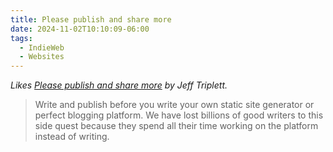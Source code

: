 ```yaml
---
title: Please publish and share more
date: 2024-11-02T10:10:09-06:00
tags:
  - IndieWeb
  - Websites
---
```


<div class="u-like-of h-cite"><p><i>Likes <a class="u-url p-name" href="https://micro.webology.dev/2024/11/02/please-publish-and.html">Please publish and share more</a> by <span class="p-author">Jeff Triplett</span>.</i></p></div>

<div class="e-content">
<blockquote>
<p>Write and publish before you write your own static site generator or perfect blogging platform. We have lost billions of good writers to this side quest because they spend all their time working on the platform instead of writing.</p>
</blockquote>
</div>